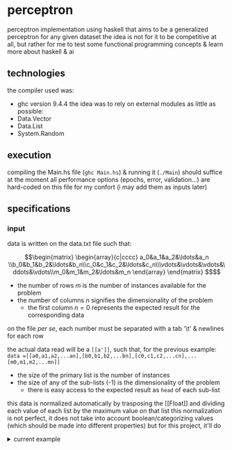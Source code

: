 # perceptron 
perceptron implementation using haskell that aims to be a generalized perceptron for any given dataset
the idea is not for it to be competitive at all, but rather for me to test some functional programming concepts & learn more about haskell & ai

## technologies
the compiler used was:
- ghc version 9.4.4 
the idea was to rely on external modules as little as possible:
- Data.Vector
- Data.List
- System.Random

## execution
compiling the Main.hs file (`ghc Main.hs`) & running it (`./Main`) should suffice
at the moment all performance options (epochs, error, validation...) are hard-coded on this file for my confort
(i may add them as inputs later)

## specifications
### input
data is written on the data.txt file such that:

```math
\begin{matrix}
\begin{array}{c|cccc}
a_0&a_1&a_2&\ldots&a_n \\b_0&b_1&b_2&\ldots&b_n\\c_0&c_1&c_2&\ldots&c_n\\\vdots&\vdots&\vdots&\ddots&\vdots\\m_0&m_1&m_2&\ldots&m_n
\end{array}
\end{matrix}
$$
```

- the number of rows $m$ is the number of instances available for the problem
- the number of columns $n$ signifies the dimensionality of the problem
    - the first column $n=0$ represents the expected result for the corresponding data

on the file *per se*, each number must be separated with a tab '\t' & newlines for each row

the actual data read will be a `[[a']]`, such that, for the previous example:
```data =[[a0,a1,a2,...an],[b0,b1,b2,...bn],[c0,c1,c2,...cn],...[m0,m1,m2,...mn]]```

- the size of the primary list is the number of instances
- the size of any of the sub-lists (-1) is the dimensionality of the problem
    - there is easy access to the expected result as `head` of each sub-list

this data is normalized automatically by trasposing the [[Float]] and dividing each value of each list by the maximum value on that list
this normalization is not perfect, it does not take into account boolean/categorizing values (which should be made into different properties) but for this project, it'll do

<details>
<summary>current example</summary>

the current [data](https://archive.ics.uci.edu/ml/datasets/Wine+Quality) has the following input variables:
- fixed acidity
- volatile acidity
- citric acid
- residual sugar
- chlorides
- free sulfur dioxide
- total sulfur dioxide
- density
- pH
- suphates
the objective is for the ann to be able to predict the quality (represented as an integer [1,10])

this problem, at first glance incites solving with a more complex ann, but given the results of external tests, a perceptron should suffice

</details>
